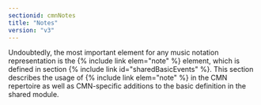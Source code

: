 ```yaml
---
sectionid: cmnNotes
title: "Notes"
version: "v3"
---
```


Undoubtedly, the most important element for any music notation representation is the
{% include link elem="note" %} element, which is defined in section {% include link id="sharedBasicEvents" %}. This section describes the usage of {% include link elem="note" %} in the CMN repertoire as well as CMN-specific additions to the basic
definition in the shared module.

